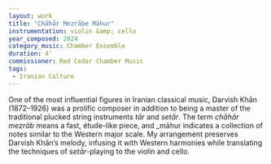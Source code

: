 ```yaml
---
layout: work
title: "Chāhār Mezrābe Māhur"
instrumentation: violin &amp; cello
year_composed: 2024
category_music: Chamber Ensemble
duration: 4'
commissioner: Red Cedar Chamber Music
tags: 
 - Iranian Culture
---
```


One of the most influential figures in Iranian classical music, Darvish Khān (1872–1926) was a prolific composer in addition to being a master of the traditional plucked string instruments _tār_ and _setār_. The term _chāhār mezrāb_ means a fast, étude-like piece, and _māhur indicates a collection of notes similar to the Western major scale. My arrangement preserves Darvish Khān’s melody, infusing it with Western harmonies while translating the techniques of _setār_-playing to the violin and cello.